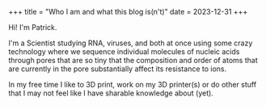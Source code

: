 +++
title = "Who I am and what this blog is(n't)"
date = 2023-12-31
+++

Hi! I'm Patrick. 

I'm a Scientist studying RNA, viruses, and both at once using some crazy technology where we sequence individual molecules of nucleic acids through pores that are so tiny that the composition and order of atoms that are currently in the pore substantially affect its resistance to ions. 

In my free time I like to 3D print, work on my 3D printer(s) or do other stuff that I may not feel like I have sharable knowledge about (yet). 
